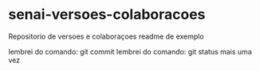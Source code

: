 # senai-versoes-colaboracoes
Repositorio de versoes e colaboraçoes
readme de exemplo

lembrei do comando: git commit
lembrei do comando: git status mais uma vez

